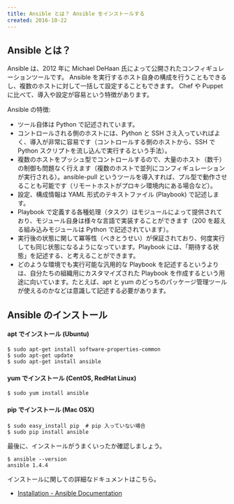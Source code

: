 ```yaml
---
title: Ansible とは？ Ansible をインストールする
created: 2016-10-22
---
```


Ansible とは？
----

Ansible は、2012 年に Michael DeHaan 氏によって公開されたコンフィギュレーションツールです。
Ansible を実行するホスト自身の構成を行うこともできるし、複数のホストに対して一括して設定することもできます。
Chef や Puppet に比べて、導入や設定が容易という特徴があります。

Ansible の特徴:

* ツール自体は Python で記述されています。
* コントロールされる側のホストには、Python と SSH さえ入っていればよく、導入が非常に容易です（コントロールする側のホストから、SSH で Python スクリプトを流し込んで実行するという手法）。
* 複数のホストをプッシュ型でコントロールするので、大量のホスト（数千）の制御も問題なく行えます（複数のホストで並列にコンフィギュレーションが実行される）。ansible-pull というツールを導入すれば、プル型で動作させることも可能です（リモートホストがプロキシ環境内にある場合など）。
* 設定、構成情報は YAML 形式のテキストファイル (Playbook) で記述します。
* Playbook で定義する各種処理（タスク）はモジュールによって提供されており、モジュール自身は様々な言語で実装することができます（200 を超える組み込みモジュールは Python で記述されています）。
* 実行後の状態に関して冪等性（べきとうせい）が保証されており、何度実行しても同じ状態になるようになっています。Playbook には、「期待する状態」を記述する、と考えることができます。
* どのような環境でも実行可能な汎用的な Playbook を記述するというよりは、自分たちの組織用にカスタマイズされた Playbook を作成するという用途に向いています。たとえば、apt と yum のどっちのパッケージ管理ツールが使えるのかなどは意識して記述する必要があります。


Ansible のインストール
----

#### apt でインストール (Ubuntu)

```
$ sudo apt-get install software-properties-common
$ sudo apt-get update
$ sudo apt-get install ansible
```

#### yum でインストール (CentOS, RedHat Linux)

```
$ sudo yum install ansible
```

#### pip でインストール (Mac OSX)

```
$ sudo easy_install pip  # pip 入っていない場合
$ sudo pip install ansible
```

最後に、インストールがうまくいったか確認しましょう。

```
$ ansible --version
ansible 1.4.4
```

インストールに関しての詳細なドキュメントはこちら。

* [Installation - Ansible Documentation](http://docs.ansible.com/ansible/intro_installation.html)

